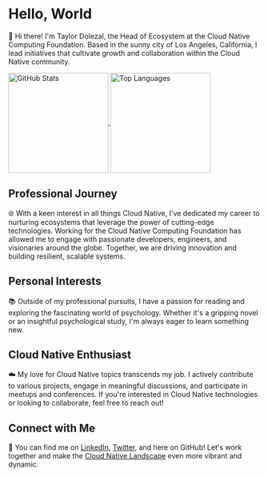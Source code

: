 # Hello, World

👋 Hi there! I'm Taylor Dolezal, the Head of Ecosystem at the Cloud Native Computing Foundation. Based in the sunny city of Los Angeles, California, I lead initiatives that cultivate growth and collaboration within the Cloud Native community.

<a href="https://github.com/anuraghazra/github-readme-stats">
  <img alt="GitHub Stats" height=200 align="center" src="https://github-readme-stats.vercel.app/api?username=onlydole&show_icons=true&theme=transparent" />
</a>
<a href="https://github.com/anuraghazra/convoychat">
  <img alt="Top Languages" height=200 align="center" src="https://github-readme-stats.vercel.app/api/top-langs?username=onlydole&layout=compact&langs_count=8&card_width=320&theme=transparent" />
</a>

## Professional Journey

🌐 With a keen interest in all things Cloud Native, I've dedicated my career to nurturing ecosystems that leverage the power of cutting-edge technologies. Working for the Cloud Native Computing Foundation has allowed me to engage with passionate developers, engineers, and visionaries around the globe. Together, we are driving innovation and building resilient, scalable systems.

## Personal Interests

📚 Outside of my professional pursuits, I have a passion for reading and exploring the fascinating world of psychology. Whether it's a gripping novel or an insightful psychological study, I'm always eager to learn something new.

## Cloud Native Enthusiast

☁️ My love for Cloud Native topics transcends my job. I actively contribute to various projects, engage in meaningful discussions, and participate in meetups and conferences. If you're interested in Cloud Native technologies or looking to collaborate, feel free to reach out!

## Connect with Me

🔗 You can find me on [LinkedIn](https://www.linkedin.com/in/onlydole), [Twitter](https://twitter.com/onlydole), and here on GitHub! Let's work together and make the [Cloud Native Landscape](https://landscape.cncf.io) even more vibrant and dynamic.
